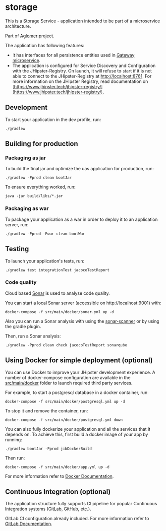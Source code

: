 # storage

This is a Storage Service - application intended to be part of a microservice architecture. 

Part of [Aglomer](https://github.com/users/kanataidarov/projects/1) project.

The application has following features: 
* It has interfaces for all persistence entities used in [Gateway microservice](https://gitlab.com/aglomer/gateway/).
* The application is configured for Service Discovery and Configuration with the JHipster-Registry. On launch, it will refuse to start if it is not able to connect to the JHipster-Registry at [http://localhost:8761](http://localhost:8761). For more information on the JHipster Registry, read documentation on [https://www.jhipster.tech/jhipster-registry/](https://www.jhipster.tech/jhipster-registry/).

## Development

To start your application in the dev profile, run:

    ./gradlew

## Building for production

### Packaging as jar

To build the final jar and optimize the uas application for production, run:

    ./gradlew -Pprod clean bootJar

To ensure everything worked, run:

    java -jar build/libs/*.jar

### Packaging as war

To package your application as a war in order to deploy it to an application server, run:

    ./gradlew -Pprod -Pwar clean bootWar

## Testing

To launch your application's tests, run:

    ./gradlew test integrationTest jacocoTestReport

### Code quality

Cloud based [Sonar](https://sonarcloud.io/) is used to analyse code quality. 

You can start a local Sonar server (accessible on http://localhost:9001) with:

```
docker-compose -f src/main/docker/sonar.yml up -d
```
Also you can run a Sonar analysis with using the [sonar-scanner](https://docs.sonarqube.org/display/SCAN/Analyzing+with+SonarQube+Scanner) or by using the gradle plugin.

Then, run a Sonar analysis:

```
./gradlew -Pprod clean check jacocoTestReport sonarqube
```
## Using Docker for simple deployment (optional)

You can use Docker to improve your JHipster development experience. A number of docker-compose configuration are available in the [src/main/docker](src/main/docker) folder to launch required third party services.

For example, to start a postgresql database in a docker container, run:

    docker-compose -f src/main/docker/postgresql.yml up -d

To stop it and remove the container, run:

    docker-compose -f src/main/docker/postgresql.yml down

You can also fully dockerize your application and all the services that it depends on.
To achieve this, first build a docker image of your app by running:

    ./gradlew bootJar -Pprod jibDockerBuild

Then run:

    docker-compose -f src/main/docker/app.yml up -d

For more information refer to [Docker Documentation](https://docs.docker.com/). 

## Continuous Integration (optional)

The application structure fully supports CI pipeline for popular Continuous Integration systems (GitLab, GitHub, etc.).

GitLab CI configuration already included. For more information refer to [GitLab Documentation](https://docs.gitlab.com/).

